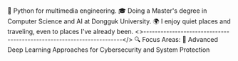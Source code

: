 🐍 Python for multimedia engineering.
🎓 Doing a Master's degree in Computer Science and AI at Dongguk University.
🌍 I enjoy quiet places and traveling, even to places I've already been.
<>----------------------------------------------------------------------</>
🔍 Focus Areas: 
🔐 Advanced Deep Learning Approaches for Cybersecurity and System Protection

